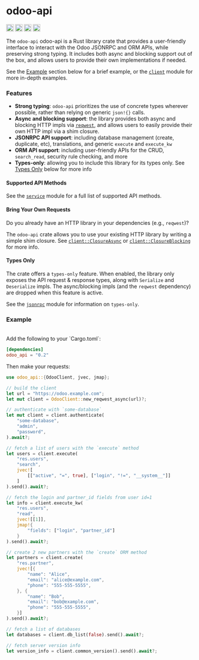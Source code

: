 # odoo-api

[<img alt="github" src="https://img.shields.io/badge/github-ryanc--me/odoo--api--rs-master?style=flat-square&logo=github&color=4078c0" height="20">](https://github.com/ryanc-me/odoo-api-rs)
[<img alt="crates.io" src="https://img.shields.io/crates/v/odoo-api?style=flat-square&logo=rust&color=f9f7ec" height="20">](https://crates.io/crates/odoo-api)
[<img alt="docs.rs" src="https://img.shields.io/docsrs/odoo-api?style=flat-square&logo=docs.rs" height="20">](https://docs.rs/odoo-api/)
[<img alt="docs.rs" src="https://img.shields.io/github/actions/workflow/status/ryanc-me/odoo-api-rs/ci.yaml?style=flat-square" height="20">](https://github.com/ryanc-me/odoo-api-rs/actions?query=branch%3Amaster)

The `odoo-api` odoo-api is a Rust library crate that provides a user-friendly interface
to interact with the Odoo JSONRPC and ORM APIs, while preserving strong typing. It
includes both async and blocking support out of the box, and allows users to provide
their own implementations if needed.

See the [Example](#example) section below for a brief example, or the [`client`](https://docs.rs/odoo-api/latest/odoo_api/client/index.html) module for more in-depth examples.

### Features

 - **Strong typing**: `odoo-api` prioritizes the use of concrete types wherever
    possible, rather than relying on generic `json!{}` calls.
 - **Async and blocking support**: the library provides both async and blocking
    HTTP impls via [`reqwest`](https://docs.rs/reqwest/latest/reqwest/), and allows users to easily provide their own HTTP
    impl via a shim closure.
 - **JSONRPC API support**: including database management (create, duplicate, etc),
    translations, and generic `execute` and `execute_kw`
 - **ORM API support**: including user-friendly APIs for the CRUD, `search_read`,
    security rule checking, and more
 - **Types-only**: allowing you to include this library for its types only. See
    [Types Only](#types-only) below for more info

#### Supported API Methods

See the [`service`](https://docs.rs/odoo-api/latest/odoo_api/service/index.html) module for a full list of supported API methods.

#### Bring Your Own Requests

Do you already have an HTTP library in your dependencies (e.g., `reqwest`)?

The `odoo-api` crate allows you to use your existing HTTP library by writing a
simple shim closure. See [`client::ClosureAsync`](https://docs.rs/odoo-api/latest/odoo_api/client/struct.ClosureAsync.html) or [`client::ClosureBlocking`](https://docs.rs/odoo-api/latest/odoo_api/client/struct.ClosureBlocking.html)
for more info.

#### Types Only

The crate offers a `types-only` feature. When enabled, the library only exposes
the API request & response types, along with `Serialize` and `Deserialize` impls.
The async/blocking impls (and the `reqwest` dependency) are dropped when this
feature is active.

See the [`jsonrpc`](https://docs.rs/odoo-api/latest/odoo_api/jsonrpc/index.html) module for information on `types-only`.

### Example

<br />
Add the following to your `Cargo.toml`:

```toml
[dependencies]
odoo_api = "0.2"
```

Then make your requests:
```rust
use odoo_api::{OdooClient, jvec, jmap};

// build the client
let url = "https://odoo.example.com";
let mut client = OdooClient::new_reqwest_async(url)?;

// authenticate with `some-database`
let mut client = client.authenticate(
    "some-database",
    "admin",
    "password",
).await?;

// fetch a list of users with the `execute` method
let users = client.execute(
    "res.users",
    "search",
    jvec![
        [["active", "=", true], ["login", "!=", "__system__"]]
    ]
).send().await?;

// fetch the login and partner_id fields from user id=1
let info = client.execute_kw(
    "res.users",
    "read",
    jvec![[1]],
    jmap!{
        "fields": ["login", "partner_id"]
    }
).send().await?;

// create 2 new partners with the `create` ORM method
let partners = client.create(
    "res.partner",
    jvec![{
        "name": "Alice",
        "email": "alice@example.com",
        "phone": "555-555-5555",
    }, {
        "name": "Bob",
        "email": "bob@example.com",
        "phone": "555-555-5555",
    }]
).send().await?;

// fetch a list of databases
let databases = client.db_list(false).send().await?;

// fetch server version info
let version_info = client.common_version().send().await?;
```
